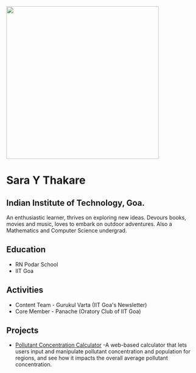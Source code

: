 <title>Sara Y Thakare</title>

<img src="https://user-images.githubusercontent.com/125442270/233764192-423c75a4-c03b-4470-80f1-784e6538c910.jpg" height="400px" />


# Sara Y Thakare
## Indian Institute of Technology, Goa.

An enthusiastic learner, thrives on exploring new ideas. Devours books, movies and music, loves to embark on outdoor adventures. Also a Mathematics and Computer Science undergrad.


## Education

- RN Podar School 
- IIT Goa


## Activities

- Content Team - Gurukul Varta (IIT Goa's Newsletter)
- Core Member - Panache (Oratory Club of IIT Goa)

## Projects

- [Pollutant Concentration Calculator](https://urbanemissions.info/tools/sim-air-simulators-calculate-pop-weighted-concentrations-v1/)
    -A web-based calculator that lets users input and manipulate pollutant concentration and population for regions, and see how it impacts the overall average pollutant concentration. 





  
